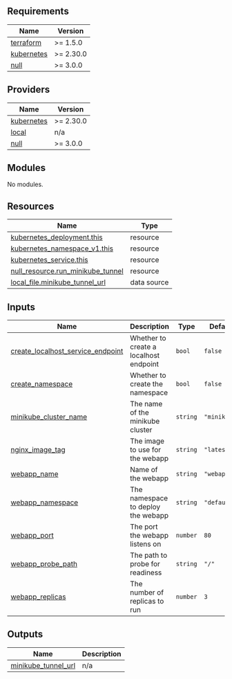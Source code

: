 <!-- BEGIN_TF_DOCS -->
## Requirements

| Name | Version |
|------|---------|
| <a name="requirement_terraform"></a> [terraform](#requirement\_terraform) | >= 1.5.0 |
| <a name="requirement_kubernetes"></a> [kubernetes](#requirement\_kubernetes) | >= 2.30.0 |
| <a name="requirement_null"></a> [null](#requirement\_null) | >= 3.0.0 |

## Providers

| Name | Version |
|------|---------|
| <a name="provider_kubernetes"></a> [kubernetes](#provider\_kubernetes) | >= 2.30.0 |
| <a name="provider_local"></a> [local](#provider\_local) | n/a |
| <a name="provider_null"></a> [null](#provider\_null) | >= 3.0.0 |

## Modules

No modules.

## Resources

| Name | Type |
|------|------|
| [kubernetes_deployment.this](https://registry.terraform.io/providers/hashicorp/kubernetes/latest/docs/resources/deployment) | resource |
| [kubernetes_namespace_v1.this](https://registry.terraform.io/providers/hashicorp/kubernetes/latest/docs/resources/namespace_v1) | resource |
| [kubernetes_service.this](https://registry.terraform.io/providers/hashicorp/kubernetes/latest/docs/resources/service) | resource |
| [null_resource.run_minikube_tunnel](https://registry.terraform.io/providers/hashicorp/null/latest/docs/resources/resource) | resource |
| [local_file.minikube_tunnel_url](https://registry.terraform.io/providers/hashicorp/local/latest/docs/data-sources/file) | data source |

## Inputs

| Name | Description | Type | Default | Required |
|------|-------------|------|---------|:--------:|
| <a name="input_create_localhost_service_endpoint"></a> [create\_localhost\_service\_endpoint](#input\_create\_localhost\_service\_endpoint) | Whether to create a localhost endpoint | `bool` | `false` | no |
| <a name="input_create_namespace"></a> [create\_namespace](#input\_create\_namespace) | Whether to create the namespace | `bool` | `false` | no |
| <a name="input_minikube_cluster_name"></a> [minikube\_cluster\_name](#input\_minikube\_cluster\_name) | The name of the minikube cluster | `string` | `"minikube"` | no |
| <a name="input_nginx_image_tag"></a> [nginx\_image\_tag](#input\_nginx\_image\_tag) | The image to use for the webapp | `string` | `"latest"` | no |
| <a name="input_webapp_name"></a> [webapp\_name](#input\_webapp\_name) | Name of the webapp | `string` | `"webapp"` | no |
| <a name="input_webapp_namespace"></a> [webapp\_namespace](#input\_webapp\_namespace) | The namespace to deploy the webapp | `string` | `"default"` | no |
| <a name="input_webapp_port"></a> [webapp\_port](#input\_webapp\_port) | The port the webapp listens on | `number` | `80` | no |
| <a name="input_webapp_probe_path"></a> [webapp\_probe\_path](#input\_webapp\_probe\_path) | The path to probe for readiness | `string` | `"/"` | no |
| <a name="input_webapp_replicas"></a> [webapp\_replicas](#input\_webapp\_replicas) | The number of replicas to run | `number` | `3` | no |

## Outputs

| Name | Description |
|------|-------------|
| <a name="output_minikube_tunnel_url"></a> [minikube\_tunnel\_url](#output\_minikube\_tunnel\_url) | n/a |
<!-- END_TF_DOCS -->